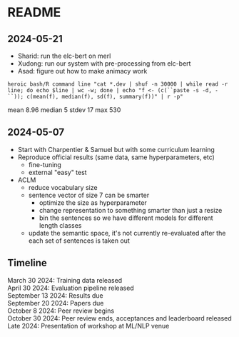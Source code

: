 # README

## 2024-05-21

- Sharid: run the elc-bert on merl
- Xudong: run our system with pre-processing from elc-bert 
- Asad: figure out how to make animacy work 


`heroic bash/R command line "cat *.dev | shuf -n 30000 | while read -r line; do echo $line | wc -w; done | echo "f <- (c(``paste -s -d, - ``)); c(mean(f), median(f), sd(f), summary(f))" | r -p"`

mean 8.96 median 5 stdev 17 max 530



## 2024-05-07

- Start with Charpentier & Samuel but with some curriculum learning 
- Reproduce official results (same data, same hyperparameters, etc) 
	- fine-tuning
	- external "easy" test 
- ACLM 
	- reduce vocabulary size
	- sentence vector of size 7 can be smarter
		- optimize the size as hyperparameter
		- change representation to something smarter than just a resize
		- bin the sentences so we have different models for different length classes 
	- update the semantic space, it's not currently re-evaluated after the each set of sentences is taken out





## Timeline

March 30 2024: Training data released  
April 30 2024: Evaluation pipeline released  
September 13 2024: Results due  
September 20 2024: Papers due  
October 8 2024: Peer review begins  
October 30 2024: Peer review ends, acceptances and leaderboard released  
Late 2024: Presentation of workshop at ML/NLP venue   

